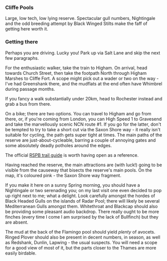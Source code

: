 ### Cliffe Pools

Large, low tech, low lying reserve. Spectacular gull numbers,
Nightingale and the odd breeding attempt by Black Winged Stilts make
the faff of getting here worth it.

### Getting there

Perhaps you are driving. Lucky you! Park up via Salt Lane and skip the
next few paragraphs.

For the enthusiastic walker, take the train to Higham. On arrival,
head towards Church Street, then take the footpath North through
Higham Marshes to Cliffe Fort. A scope might pick out a wader or two
on the way - I've had Greenshank there, and the mudflats at the end
often have Whimbrel during passage months.

If you fancy a walk substantially under 20km, head to Rochester
instead and grab a bus from there.

On a bike; there are two options. You can travel to Higham and go from
there, or, if you're coming from London, you can High Speed 1 to
Gravesend and take the marvellously scenic NCN route #1. If you go for
the latter, don't be tempted to try to take a short cut via the Saxon
Shore way - it really isn't suitable for cycling, the path gets super
tight at times. The main paths of the reserve are
just-about-cycleable, barring a couple of annoying gates and some
absolutely deadly potholes around the edges.

The official [RSPB trail
guide](https://www.rspb.org.uk/globalassets/downloads/documents/reserves/cliffe-pools-trail-guide.pdf)
is worth having open as a reference.

Having reached the reserve, the main attractions are (with luck!)
going to be visible from the causeway that bisects the reserve's main
pools. On the map, it's coloured pink - the Saxon Shore way
fragment. 

If you make it here on a sunny Spring morning, you should have a
Nightingale or two serenading you; on my last visit one even decided
to pop up right next to me; what a delight. Look carefully amongst the
hordes of Black Headed Gulls on the islands of Radar Pool; there will
likely be several Mediterranean Gulls amongst them. Whitethroat and
Blackcap should also be providing some pleasant audio backdrop. There
really ought to be more finches (every time I come I am surprised by
the lack of Bullfinch) but they are absent.

The mud at the back of the Flamingo pool should yield _plenty_ of
avocets. Ringed Plover should also be present in decent numbers, in
season, as well as Redshank, Dunlin, Lapwing - the usual suspects. You
will need a scope for a good view of most of it, but the parts closer
to the Thames are more easily birdable.